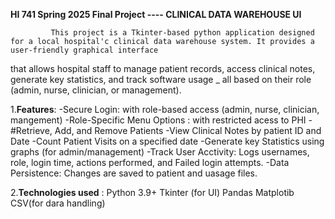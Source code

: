 **HI 741 Spring 2025 Final Project ---- CLINICAL DATA WAREHOUSE UI**

             This project is a Tkinter-based python application designed for a local hospital'c clinical data warehouse system. It provides a user-friendly graphical interface 
   that allows hospital staff to manage patient records, access clinical notes, generate key statistics, and track software usage _ all based on their role
   (admin, nurse, clinician, or management).
   
   1.**Features**: 
-Secure Login: with role-based access (admin, nurse, clinician, mangement)
-Role-Specific Menu Options : with restricted acess to PHI
-#Retrieve, Add, and Remove Patients
-View Clinical Notes by patient ID and Date
-Count Patient Visits on a specified date
-Generate key Statistics using graphs (for admin/management)
-Track User Acctivity: Logs usernames, role, login time, actions performed, and Failed login attempts.
-Data Persistence: Changes are saved to patient and uasage files.

   2.**Technologies used** :
   Python 3.9+
   Tkinter  (for UI)
   Pandas
   Matplotib
   CSV(for dara handling)

   
